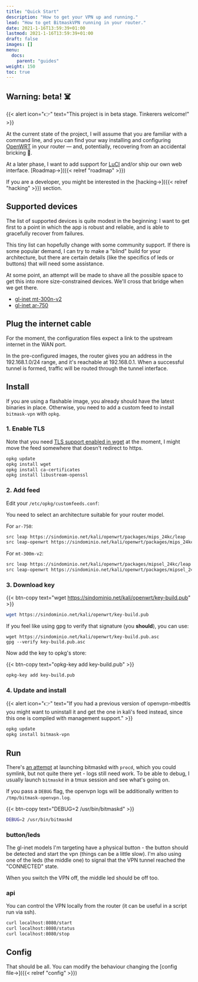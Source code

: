 ```yaml
---
title: "Quick Start"
description: "How to get your VPN up and running."
lead: "How to get BitmaskVPN running in your router."
date: 2021-1-16T13:59:39+01:00
lastmod: 2021-1-16T13:59:39+01:00
draft: false
images: []
menu:
  docs:
    parent: "guides"
weight: 150
toc: true
---
```


## Warning: beta! ☠️

{{< alert icon="👉" text="This project is in beta stage. Tinkerers welcome!" >}}

At the current state of the project, I will assume that you are familiar with a command line, and you can
find your way installing and configuring [OpenWRT](https://openwrt.org) in your
router — and, potentially, recovering from an accidental bricking 😬.

At a later phase, I want to add support for [LuCI](https://openwrt.org/docs/techref/luci) and/or ship our own web
interface. [Roadmap→]({{< relref "roadmap" >}})

If you are a developer, you might be interested in the [hacking→]({{< relref "hacking" >}}) section.

## Supported devices

The list of supported devices is quite modest in the beginning: I want to get 
first to a point in which the app is robust and reliable, and is able to
gracefully recover from failures.

This tiny list can  hopefully change with some community support. If there is
some popular demand, I can try to make a "blind" build for your architecture,
but there are certain details (like the specifics of leds or buttons) that will
need some assistance.

At some point, an attempt will be made to shave all the possible space to get
this into more size-constrained devices. We'll cross that bridge when we get there.

* [gl-inet mt-300n-v2](https://openwrt.org/toh/hwdata/gl.inet/gl.inet_gl-mt300n_v2)
* [gl-inet ar-750](https://openwrt.org/toh/hwdata/gl.inet/gl.inet_gl-ar750)

## Plug the internet cable

For the moment, the configuration files expect a link to the upstream internet
in the WAN port.

In the pre-configured images, the router gives you an address in the
192.168.1.0/24 range, and it's reachable at 192.168.0.1. When a successful
tunnel is formed, traffic will be routed through the tunnel interface.

## Install

If you are using a flashable image, you already should have the latest binaries in place. Otherwise, you need to add a custom feed to install `bitmask-vpn` with `opkg`.

### 1. Enable TLS

Note that you need [TLS support enabled in wget](https://www.leowkahman.com/2016/04/10/use-ssl-openwrt-opkg/) at the
moment, I might move the feed somewhere that doesn't redirect to https.

```bash
opkg update
opkg install wget
opkg install ca-certificates
opkg install libustream-openssl
```

### 2. Add feed

Edit your `/etc/opkg/customfeeds.conf`:

You need to select an architecture suitable for your router model.

For `ar-750`:

```bash
src leap https://sindominio.net/kali/openwrt/packages/mips_24kc/leap
src leap-openwrt https://sindominio.net/kali/openwrt/packages/mips_24kc/packages/
```

For `mt-300m-v2`:

```bash
src leap https://sindominio.net/kali/openwrt/packages/mipsel_24kc/leap
src leap-openwrt https://sindominio.net/kali/openwrt/packages/mipsel_24kc/packages/
```

### 3. Download key

{{< btn-copy text="wget https://sindominio.net/kali/openwrt/key-build.pub" >}}

```bash
wget https://sindominio.net/kali/openwrt/key-build.pub
```

If you feel like using gpg to verify that signature (you **should**), you can use:

```
wget https://sindominio.net/kali/openwrt/key-build.pub.asc
gpg --verify key-build.pub.asc
```

Now add the key to opkg's store:

{{< btn-copy text="opkg-key add key-build.pub" >}}

```bash
opkg-key add key-build.pub
```

### 4. Update and install

{{< alert icon="👉" text="If you had a previous version of openvpn-mbedtls you might want to uninstall it and get the one in kali's feed instead, since this one is compiled with management support." >}}

```bash
opkg update
opkg install bitmask-vpn
```

## Run

There's [an
attempt](https://0xacab.org/kali/bitmask-openwrt/-/blob/master/scripts/bitmask)
at launching bitmaskd with `procd`, which you could symlink, but not quite
there yet - logs still need work. To be able to debug, I usually launch
`bitmaskd` in a tmux session and see what's going on.

If you pass a `DEBUG` flag, the openvpn logs will be additionally written to
`/tmp/bitmask-openvpn.log`.

{{< btn-copy text="DEBUG=2 /usr/bin/bitmaskd" >}}

```bash
DEBUG=2 /usr/bin/bitmaskd
```

### button/leds

The gl-inet models I'm targeting have a physical button - the button should be
detected and start the vpn (things can be a little slow). I'm also using one of
the leds (the middle one) to signal that the VPN tunnel reached the "CONNECTED"
state.

When you switch the VPN off, the middle led should be off too.

### api 

You can control the VPN locally from the router (it can be useful in a script
run via ssh).

```bash
curl localhost:8080/start
curl localhost:8080/status
curl localhost:8080/stop
```

## Config

That should be all. You can modify the behaviour changing the [config file→]({{< relref "config" >}})
